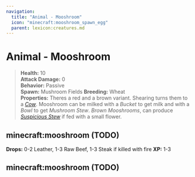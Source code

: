 ```yaml
---
navigation:
  title: "Animal - Mooshroom"
  icon: "minecraft:mooshroom_spawn_egg"
  parent: lexicon:creatures.md
---
```


# Animal - Mooshroom

> __Health:__ 10     
> __Attack Damage:__ 0    
> __Behavior:__ Passive      
> __Spawn:__ Mushroom Fields 
> __Breeding:__ Wheat     
> __Properties:__ 
Theres a red and a brown variant. Shearing turns them to a [*Cow*](./animal-cow.md). Mooshroom can be milked with a *Bucket* to get milk and with a *Bowl* to get *Mushroom Stew*. *Brown Mooshrooms*, can produce [*Suspicious Stew*](../brewing/suspicious_stew.md) if fed with a small flower.

## minecraft:mooshroom (TODO)

<GameScene zoom={2}>
  <Entity id="minecraft:mooshroom" data="{Type:red}" />
</GameScene>

__Drops:__ 0-2 Leather, 1-3 Raw Beef, 1-3 Steak if killed with fire  __XP:__ 1-3

## minecraft:mooshroom (TODO)

<GameScene zoom={2}>
  <Entity id="minecraft:mooshroom" data="{Type:brown}" />
</GameScene>

